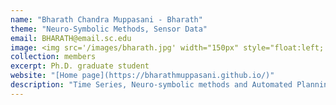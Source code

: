 ```yaml
---
name: "Bharath Chandra Muppasani - Bharath" 
theme: "Neuro-Symbolic Methods, Sensor Data"
email: BHARATH@email.sc.edu
image: <img src='/images/bharath.jpg' width="150px" style="float:left; margin:0px 10px 0px 0px;">
collection: members
excerpt: Ph.D. graduate student
website: "[Home page](https://bharathmuppasani.github.io/)"
description: "Time Series, Neuro-symbolic methods and Automated Planning"  
---
```

